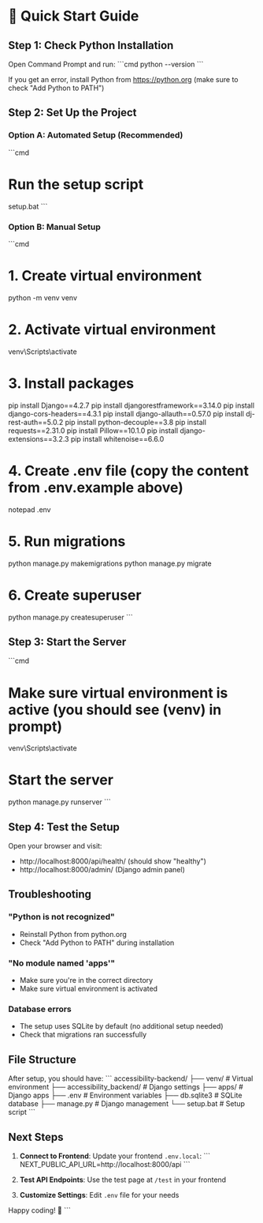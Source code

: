 # 🚀 Quick Start Guide

## Step 1: Check Python Installation

Open Command Prompt and run:
\`\`\`cmd
python --version
\`\`\`

If you get an error, install Python from https://python.org (make sure to check "Add Python to PATH")

## Step 2: Set Up the Project

### Option A: Automated Setup (Recommended)
\`\`\`cmd
# Run the setup script
setup.bat
\`\`\`

### Option B: Manual Setup
\`\`\`cmd
# 1. Create virtual environment
python -m venv venv

# 2. Activate virtual environment  
venv\Scripts\activate

# 3. Install packages
pip install Django==4.2.7
pip install djangorestframework==3.14.0
pip install django-cors-headers==4.3.1
pip install django-allauth==0.57.0
pip install dj-rest-auth==5.0.2
pip install python-decouple==3.8
pip install requests==2.31.0
pip install Pillow==10.1.0
pip install django-extensions==3.2.3
pip install whitenoise==6.6.0

# 4. Create .env file (copy the content from .env.example above)
notepad .env

# 5. Run migrations
python manage.py makemigrations
python manage.py migrate

# 6. Create superuser
python manage.py createsuperuser
\`\`\`

## Step 3: Start the Server

\`\`\`cmd
# Make sure virtual environment is active (you should see (venv) in prompt)
venv\Scripts\activate

# Start the server
python manage.py runserver
\`\`\`

## Step 4: Test the Setup

Open your browser and visit:
- http://localhost:8000/api/health/ (should show "healthy")
- http://localhost:8000/admin/ (Django admin panel)

## Troubleshooting

### "Python is not recognized"
- Reinstall Python from python.org
- Check "Add Python to PATH" during installation

### "No module named 'apps'"
- Make sure you're in the correct directory
- Make sure virtual environment is activated

### Database errors
- The setup uses SQLite by default (no additional setup needed)
- Check that migrations ran successfully

## File Structure

After setup, you should have:
\`\`\`
accessibility-backend/
├── venv/                    # Virtual environment
├── accessibility_backend/   # Django settings
├── apps/                   # Django apps
├── .env                    # Environment variables
├── db.sqlite3             # SQLite database
├── manage.py              # Django management
└── setup.bat              # Setup script
\`\`\`

## Next Steps

1. **Connect to Frontend**: Update your frontend `.env.local`:
   \`\`\`
   NEXT_PUBLIC_API_URL=http://localhost:8000/api
   \`\`\`

2. **Test API Endpoints**: Use the test page at `/test` in your frontend

3. **Customize Settings**: Edit `.env` file for your needs

Happy coding! 🎉
\`\`\`

